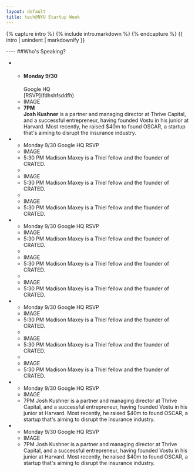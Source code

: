 ```yaml
---
layout: default
title: tech@NYU Startup Week
---
```

<div class="intro">
	
{% capture intro %}
  {% include intro.markdown %}
{% endcapture %}
{{ intro | unindent | markdownify }}
	
	
</div>
----
##Who's Speaking?

*	
	*	<h4>Monday 9/30</h4>
		Google HQ<br>
		[RSVP](fdhshfsddfh)
	*	IMAGE
	*	**7PM**<br>
		**Josh Kushner** is a partner and managing director at Thrive Capital, and a successful entrepreneur, having founded Vostu in his junior at Harvard. Most recently, he raised $40m to found OSCAR, a startup that's aiming to disrupt the insurance industry.
	
*	
	*	Monday 9/30 Google HQ RSVP
	*	IMAGE
	*	5:30 PM Madison Maxey is a Thiel fellow and the founder of CRATED.
	*	
	*	IMAGE
	*	5:30 PM Madison Maxey is a Thiel fellow and the founder of CRATED.
	*	
	*	IMAGE
	*	5:30 PM Madison Maxey is a Thiel fellow and the founder of CRATED.
*	
	*	Monday 9/30 Google HQ RSVP
	*	IMAGE
	*	5:30 PM Madison Maxey is a Thiel fellow and the founder of CRATED.
	*	
	*	IMAGE
	*	5:30 PM Madison Maxey is a Thiel fellow and the founder of CRATED.
	*	
	*	IMAGE
	*	5:30 PM Madison Maxey is a Thiel fellow and the founder of CRATED.

*	
	*	Monday 9/30 Google HQ RSVP
	*	IMAGE
	*	5:30 PM Madison Maxey is a Thiel fellow and the founder of CRATED.
	*	
	*	IMAGE
	*	5:30 PM Madison Maxey is a Thiel fellow and the founder of CRATED.
	*	
	*	IMAGE
	*	5:30 PM Madison Maxey is a Thiel fellow and the founder of CRATED.
*	
	*	Monday 9/30 Google HQ RSVP
	*	IMAGE
	*	7PM Josh Kushner is a partner and managing director at Thrive Capital, and a successful entrepreneur, having founded Vostu in his junior at Harvard. Most recently, he raised $40m to found OSCAR, a startup that's aiming to disrupt the insurance industry.
*	
	*	Monday 9/30 Google HQ RSVP
	*	IMAGE
	*	7PM Josh Kushner is a partner and managing director at Thrive Capital, and a successful entrepreneur, having founded Vostu in his junior at Harvard. Most recently, he raised $40m to found OSCAR, a startup that's aiming to disrupt the insurance industry.